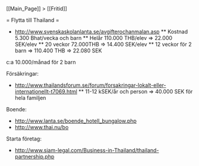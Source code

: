 [[Main_Page]] > [[Fritid]]


= Flytta till Thailand =

* http://www.svenskaskolanlanta.se/avgifterochanmalan.asp
** Kostnad 5.300 Bhat/vecka och barn
** Helår 110.000 THB/elev => 22.000 SEK/elev
** 20 veckor 72.000THB => 14.400 SEK/elev
** 12 veckor för 2 barn => 110.400 THB => 22.080 SEK

c:a 10.000/månad för 2 barn

Försäkringar:
* http://www.thailandsforum.se/forum/forsakringar-lokalt-eller-internationellt-t7069.html
** 11-12 kSEK/år och person => 40.000 SEK för hela familjen


Boende:
* http://www.lanta.se/boende_hotell_bungalow.php
* http://www.thai.nu/bo


Starta företag:
* http://www.siam-legal.com/Business-in-Thailand/thailand-partnership.php
